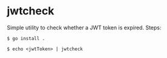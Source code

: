 # jwtcheck

Simple utility to check whether a JWT token is expired.  Steps:

```
$ go install .

$ echo <jwtToken> | jwtcheck
```
